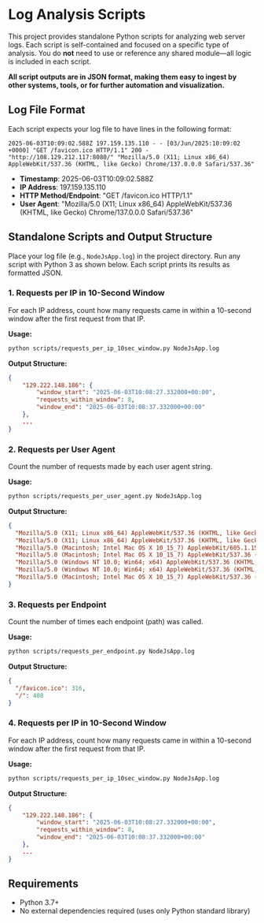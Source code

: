 # Log Analysis Scripts

This project provides standalone Python scripts for analyzing web server logs. Each script is self-contained and focused on a specific type of analysis. You do **not** need to use or reference any shared module—all logic is included in each script.

**All script outputs are in JSON format, making them easy to ingest by other systems, tools, or for further automation and visualization.**

## Log File Format

Each script expects your log file to have lines in the following format:

```
2025-06-03T10:09:02.588Z 197.159.135.110 - - [03/Jun/2025:10:09:02 +0000] "GET /favicon.ico HTTP/1.1" 200 - "http://108.129.212.117:8080/" "Mozilla/5.0 (X11; Linux x86_64) AppleWebKit/537.36 (KHTML, like Gecko) Chrome/137.0.0.0 Safari/537.36"
```

- **Timestamp**: 2025-06-03T10:09:02.588Z
- **IP Address**: 197.159.135.110
- **HTTP Method/Endpoint**: "GET /favicon.ico HTTP/1.1"
- **User Agent**: "Mozilla/5.0 (X11; Linux x86_64) AppleWebKit/537.36 (KHTML, like Gecko) Chrome/137.0.0.0 Safari/537.36"

## Standalone Scripts and Output Structure

Place your log file (e.g., `NodeJsApp.log`) in the project directory. Run any script with Python 3 as shown below. Each script prints its results as formatted JSON.

### 1. Requests per IP in 10-Second Window

For each IP address, count how many requests came in within a 10-second window after the first request from that IP.

**Usage:**

```bash
python scripts/requests_per_ip_10sec_window.py NodeJsApp.log
```

**Output Structure:**

```json
{
    "129.222.148.186": {
        "window_start": "2025-06-03T10:08:27.332000+00:00",
        "requests_within_window": 8,
        "window_end": "2025-06-03T10:08:37.332000+00:00"
    },
    ...
}
```

### 2. Requests per User Agent

Count the number of requests made by each user agent string.

**Usage:**

```bash
python scripts/requests_per_user_agent.py NodeJsApp.log
```

**Output Structure:**

```json
{
  "Mozilla/5.0 (X11; Linux x86_64) AppleWebKit/537.36 (KHTML, like Gecko) Chrome/137.0.0.0 Safari/537.36": 427,
  "Mozilla/5.0 (X11; Linux x86_64) AppleWebKit/537.36 (KHTML, like Gecko) Chrome/136.0.0.0 Safari/537.36": 133,
  "Mozilla/5.0 (Macintosh; Intel Mac OS X 10_15_7) AppleWebKit/605.1.15 (KHTML, like Gecko) Version/18.5 Safari/605.1.15": 84,
  "Mozilla/5.0 (Macintosh; Intel Mac OS X 10_15_7) AppleWebKit/537.36 (KHTML, like Gecko) Chrome/136.0.0.0 Safari/537.36": 42,
  "Mozilla/5.0 (Windows NT 10.0; Win64; x64) AppleWebKit/537.36 (KHTML, like Gecko) Chrome/137.0.0.0 Safari/537.36": 21,
  "Mozilla/5.0 (Windows NT 10.0; Win64; x64) AppleWebKit/537.36 (KHTML, like Gecko) Chrome/136.0.0.0 Safari/537.36": 6,
  "Mozilla/5.0 (Macintosh; Intel Mac OS X 10_15_7) AppleWebKit/537.36 (KHTML, like Gecko) Chrome/137.0.0.0 Safari/537.36": 11
}
```

### 3. Requests per Endpoint

Count the number of times each endpoint (path) was called.

**Usage:**

```bash
python scripts/requests_per_endpoint.py NodeJsApp.log
```

**Output Structure:**

```json
{
  "/favicon.ico": 316,
  "/": 408
}
```

### 4. Requests per IP in 10-Second Window

For each IP address, count how many requests came in within a 10-second window after the first request from that IP.

**Usage:**

```bash
python scripts/requests_per_ip_10sec_window.py NodeJsApp.log
```

**Output Structure:**

```json
{
    "129.222.148.186": {
        "window_start": "2025-06-03T10:08:27.332000+00:00",
        "requests_within_window": 8,
        "window_end": "2025-06-03T10:08:37.332000+00:00"
    },
    ...
}
```

## Requirements

- Python 3.7+
- No external dependencies required (uses only Python standard library)
